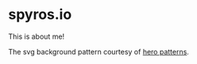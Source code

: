 # spyros.io

This is about me!

The svg background pattern courtesy of [hero patterns](http://www.heropatterns.com/).
